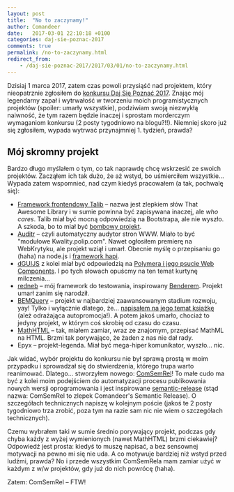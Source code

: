 ```yaml
---
layout: post
title:  "No to zaczynamy!"
author: Comandeer
date:   2017-03-01 22:10:18 +0100
categories: daj-sie-poznac-2017
comments: true
permalink: /no-to-zaczynamy.html
redirect_from:
    - /daj-sie-poznac-2017/2017/03/01/no-to-zaczynamy.html
---
```


Dzisiaj 1 marca 2017, zatem czas powoli przysiąść nad projektem, który nieopatrznie zgłosiłem do [konkursu Daj Się Poznać 2017](http://devstyle.pl/daj-sie-poznac/). Znając mój legendarny zapał i wytrwałość w tworzeniu moich programistycznych projektów (spoiler: umarły wszystkie), podziwiam swoją niezwykłą naiwność, że tym razem będzie inaczej i sprostam morderczym wymaganiom konkursu (2 posty tygodniowo na blogu?!!). Niemniej skoro już się zgłosiłem, wypada wytrwać przynajmniej 1. tydzień, prawda?

## Mój skromny projekt

Bardzo długo myślałem o tym, co tak naprawdę chcę wskrzesić ze swoich projektów. Zacząłem ich tak dużo, że aż wstyd, bo uśmierciłem wszystkie… Wypada zatem wspomnieć, nad czym kiedyś pracowałem (a tak, pochwalę się):

-   [Framework frontendowy Talib](https://github.com/TalibTeam/TalibCore) – nazwa jest zlepkiem słów That Awesome Library i w sumie powinna być zapisywana inaczej, ale *who cares*. Talib miał być mocną odpowiedzią na Bootstrapa, ale nie wyszło. A szkoda, bo to miał być [bombowy projekt](https://www.myinstants.com/media/sounds/badumtss.swf.mp3).
-   [Auditr](https://github.com/Auditr) – czyli automatyczny audytor stron WWW. Miało to być "modułowe Kwality.polip.com". Nawet ogłosiłem premierę na WebKrytyku, ale projekt wziął i umarł. Obecnie myślę o przepisaniu go (haha) na node.js i [framework hapi](https://hapijs.com/).
-   [dGUIJS](https://github.com/dGUIJS) z kolei miał być odpowiedzią na [Polymera i jego psucie Web Components](http://tutorials.comandeer.pl/polymer.html). I po tych słowach opuścmy na ten temat kurtynę milczenia…
-   [redneb](https://github.com/rednebjs) – mój framework do testowania, inspirowany [Benderem](https://github.com/benderjs). Projekt umarł zanim się narodził.
-   [BEMQuery](https://github.com/BEMQuery) – projekt w najbardziej zaawansowanym stadium rozwoju, yay! Tylko i wyłącznie dlatego, że… [napisałem na jego temat książkę](http://helion.pl/ksiazki/javascript-programowanie-zaawansowane-tomasz-comandeer-jakut,jascpz.htm) (ależ odrażająca autopromocja!). A potem jakoś umarło, chociaż to jedyny projekt, w którym coś skrobię od czasu do czasu.
-   [MathHTML](https://github.com/MathHTML) – tak, miałem zamiar, wraz ze znajomym, przepisać MathML na HTML. Brzmi tak porywająco, że żaden z nas nie dał rady.
-   Epyx – projekt-legenda. Miał być mega-hiper komunikator, wyszło… nic.

Jak widać, wybór projektu do konkursu nie był sprawą prostą w moim przypadku i sprowadzał się do stwierdzenia, którego trupa warto reanimować. Dlatego… stworzyłem nowego: [ComSemRel](https://github.com/ComSemRel)! To małe cudo ma być z kolei moim podejściem do automatyzacji procesu publikowania nowych wersji oprogramowania i jest inspirowane [semantic-release](https://github.com/semantic-release/semantic-release) (stąd nazwa: ComSemRel to zlepek Comandeer's Semantic Release). O szczegółach technicznych napiszę w kolejnym poście (jakoś te 2 posty tygodniowo trza zrobić, poza tym na razie sam nic nie wiem o szczegółach technicznych).

Czemu wybrałem taki w sumie średnio porywający projekt, podczas gdy chyba każdy z wyżej wymienionych (nawet MathHTML) brzmi ciekawiej? Odpowiedź jest prosta: kiedyś to muszę napisać, a bez sensownej motywacji na pewno mi się nie uda. A co motywuje bardziej niż wstyd przed ludźmi, prawda? No i przede wszystkim ComSemRela mam zamiar użyć w każdym z w/w projektów, gdy już do nich powrócę (haha).

Zatem: ComSemRel – FTW!
